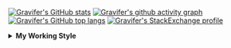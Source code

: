 <!--
**Gravifer/Gravifer** is a ✨ _special_ ✨ repository because its `README.md` (this file) appears on your GitHub profile.

Here are some ideas to get you started:

- 🔭 I’m currently working on ...
- 🌱 I’m currently learning ...
- 👯 I’m looking to collaborate on ...
- 🤔 I’m looking for help with ...
- 💬 Ask me about ...
- 📫 How to reach me: ...
- 😄 Pronouns: ...
- ⚡ Fun fact: ...
-->

<!-- ![Metrics](https://github.com/my-github-user/my-github-user/blob/main/github-metrics.svg) -->

<!-- [![Gravifer's GitHub Streak](https://github-readme-streak-stats.herokuapp.com/?user=Gravifer&theme=default&background=ffffff0a&border=00000000&stroke=80808080&currStreakNum=808080&sideNums=808080&sideLabels=808080&dates=808080)](https://github.com/DenverCoder1/github-readme-streak-stats) -->
<!-- [![Contribution Stats](https://github-contribution-stats.vercel.app/api/?username=Gravifer)](https://github.com/LordDashMe/github-contribution-stats/)  -->
[![Gravifer's GitHub stats](https://github-readme-stats.vercel.app/api?username=Gravifer&theme=default&bg_color=ffffff0a&text_color=808080&hide_border=true&show_icons=true&count_private=true)](https://github.com/anuraghazra/github-readme-stats)
[![Gravifer's github activity graph](https://activity-graph.herokuapp.com/graph?username=Gravifer&bg_color=ffffff0a&color=3080ed&line=5094f0&point=4d72f2&hide_border=true)](https://github.com/ashutosh00710/github-readme-activity-graph)
[![Gravifer's GitHub top langs](https://github-readme-stats.vercel.app/api/top-langs/?username=Gravifer&theme=default&bg_color=ffffff0a&text_color=808080&hide_border=true&show_icons=true&count_private=true&layout=compact)](https://github.com/anuraghazra/github-readme-stats)
[![Gravifer's StackExchange profile](https://stackexchange.com/users/flair/18316138.png?theme=clean)](https://mathematica.stackexchange.com/users/72025)
<!-- [![Visitors](https://visitor-badge.glitch.me/badge?page_id=Gravifer.Gravifer)](https://github.com/Gravifer/) -->

<details>
  <summary>
    <strong>My Working Style</strong><!--<a href="https://wakatime.com/badge/github/Gravifer/Gravifer"><img src="https://wakatime.com/badge/github/Gravifer/Gravifer.svg" alt="time tracker"></a>-->
  </summary>

[![time tracker](https://wakatime.com/badge/github/Gravifer/Gravifer.svg)](https://wakatime.com/badge/github/Gravifer/Gravifer)
<!--START_SECTION:waka-->
![Profile Views](http://img.shields.io/badge/Profile%20Views-7-blue)

![Lines of code](https://img.shields.io/badge/From%20Hello%20World%20I%27ve%20Written-958152%20lines%20of%20code-blue)

**I'm an Early 🐤** 

```text
🌞 Morning    35 commits     █████░░░░░░░░░░░░░░░░░░░░   19.77% 
🌆 Daytime    81 commits     ███████████░░░░░░░░░░░░░░   45.76% 
🌃 Evening    45 commits     ██████░░░░░░░░░░░░░░░░░░░   25.42% 
🌙 Night      16 commits     ██░░░░░░░░░░░░░░░░░░░░░░░   9.04%

```


📊 **This Week I Spent My Time On** 

```text
💬 Programming Languages: 
Other                    22 hrs 39 mins      ██████████░░░░░░░░░░░░░░░   40.32% 
Markdown                 21 hrs 53 mins      █████████░░░░░░░░░░░░░░░░   38.96% 
Browsing                 11 hrs 28 mins      █████░░░░░░░░░░░░░░░░░░░░   20.42% 
C                        7 mins              ░░░░░░░░░░░░░░░░░░░░░░░░░   0.22% 
Wolfram                  1 min               ░░░░░░░░░░░░░░░░░░░░░░░░░   0.03%

🔥 Editors: 
Browser                  22 hrs 15 mins      ██████████░░░░░░░░░░░░░░░   39.62% 
VS Code                  22 hrs 3 mins       █████████░░░░░░░░░░░░░░░░   39.25% 
Powerpoint               10 hrs 43 mins      ████░░░░░░░░░░░░░░░░░░░░░   19.1% 
Word                     1 hr 8 mins         ░░░░░░░░░░░░░░░░░░░░░░░░░   2.03%

🐱‍💻 Projects: 
queue-sdp                42 hrs 38 mins      ███████████████████░░░░░░   75.91% 
Unknown Project          8 hrs               ███░░░░░░░░░░░░░░░░░░░░░░   14.27% 
wakatime-config          3 hrs 15 mins       █░░░░░░░░░░░░░░░░░░░░░░░░   5.81% 
how-to-optimize-gemm_tpoi1 hr 19 mins        ░░░░░░░░░░░░░░░░░░░░░░░░░   2.37% 
emails                   48 mins             ░░░░░░░░░░░░░░░░░░░░░░░░░   1.44%

💻 Operating System: 
Windows                  56 hrs 9 mins       █████████████████████████   99.96% 
Linux                    1 min               ░░░░░░░░░░░░░░░░░░░░░░░░░   0.04%

```

**I Mostly Code in Mathematica** 

```text
Mathematica              7 repos             █████████████░░░░░░░░░░░░   53.85% 
TeX                      2 repos             ███░░░░░░░░░░░░░░░░░░░░░░   15.38% 
MATLAB                   2 repos             ███░░░░░░░░░░░░░░░░░░░░░░   15.38% 
Assembly                 1 repo              ██░░░░░░░░░░░░░░░░░░░░░░░   7.69% 
Python                   1 repo              ██░░░░░░░░░░░░░░░░░░░░░░░   7.69%

```



<!--END_SECTION:waka-->
</details>
